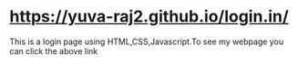 # https://yuva-raj2.github.io/login.in/

This is a login page using HTML,CSS,Javascript.To see my webpage you can click the above link
